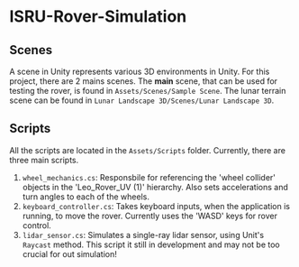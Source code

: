 # ISRU-Rover-Simulation
## Scenes
A scene in Unity represents various 3D environments in Unity. For this project, there are 2 mains scenes. The **main** scene, that can be used for testing the rover, is found in `Assets/Scenes/Sample Scene`. The lunar terrain scene can be found in `Lunar Landscape 3D/Scenes/Lunar Landscape 3D`. 

## Scripts
All the scripts are located in the `Assets/Scripts` folder. Currently, there are three main scripts.

1. `wheel_mechanics.cs`: Responsbile for referencing the 'wheel collider' objects in the 'Leo_Rover_UV (1)' hierarchy. Also sets accelerations and turn angles to each of the wheels.
2. `keyboard_controller.cs`: Takes keyboard inputs, when the application is running, to move the rover. Currently uses the 'WASD' keys for rover control.
3. `lidar_sensor.cs`: Simulates a single-ray lidar sensor, using Unit's `Raycast` method. This script it still in development and may not be too crucial for out simulation!

